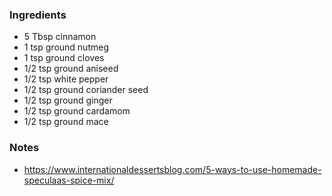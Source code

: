 ### Ingredients
* 5 Tbsp cinnamon
* 1 tsp ground nutmeg
* 1 tsp ground cloves
* 1/2 tsp ground aniseed
* 1/2 tsp white pepper
* 1/2 tsp ground coriander seed
* 1/2 tsp ground ginger
* 1/2 tsp ground cardamom
* 1/2 tsp ground mace

### Notes
* https://www.internationaldessertsblog.com/5-ways-to-use-homemade-speculaas-spice-mix/
